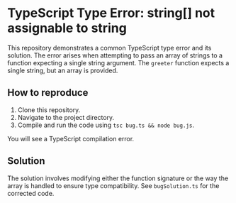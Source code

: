 # TypeScript Type Error: string[] not assignable to string

This repository demonstrates a common TypeScript type error and its solution.  The error arises when attempting to pass an array of strings to a function expecting a single string argument. The `greeter` function expects a single string, but an array is provided.

## How to reproduce

1. Clone this repository.
2. Navigate to the project directory.
3. Compile and run the code using `tsc bug.ts && node bug.js`.

You will see a TypeScript compilation error.

## Solution

The solution involves modifying either the function signature or the way the array is handled to ensure type compatibility. See `bugSolution.ts` for the corrected code.